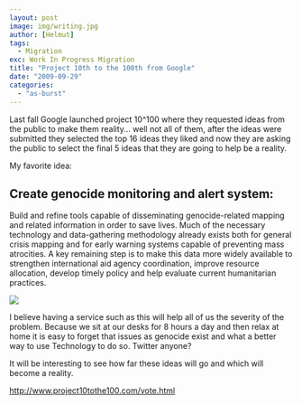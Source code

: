 ```yaml
---
layout: post
image: img/writing.jpg
author: [Helmut]
tags:
  - Migration
exc: Work In Progress Migration
title: "Project 10th to the 100th from Google"
date: "2009-09-29"
categories: 
  - "as-burst"
---
```


Last fall Google launched project 10^100 where they requested ideas from the public to make them reality... well not all of them, after the ideas were submitted they selected the top 16 ideas they liked and now they are asking the public to select the final 5 ideas that they are going to help be a reality.

My favorite idea:

## Create genocide monitoring and alert system:

Build and refine tools capable of disseminating genocide-related mapping and related information in order to save lives. Much of the necessary technology and data-gathering methodology already exists both for general crisis mapping and for early warning systems capable of preventing mass atrocities. A key remaining step is to make this data more widely available to strengthen international aid agency coordination, improve resource allocation, develop timely policy and help evaluate current humanitarian practices.

![](images/idea_icon14.gif)

I believe having a service such as this will help all of us the severity of the problem. Because we sit at our desks for 8 hours a day and then relax at home it is easy to forget that issues as genocide exist and what a better way to use Technology to do so. Twitter anyone?

It will be interesting to see how far these ideas will go and which will become a reality.

http://www.project10tothe100.com/vote.html
